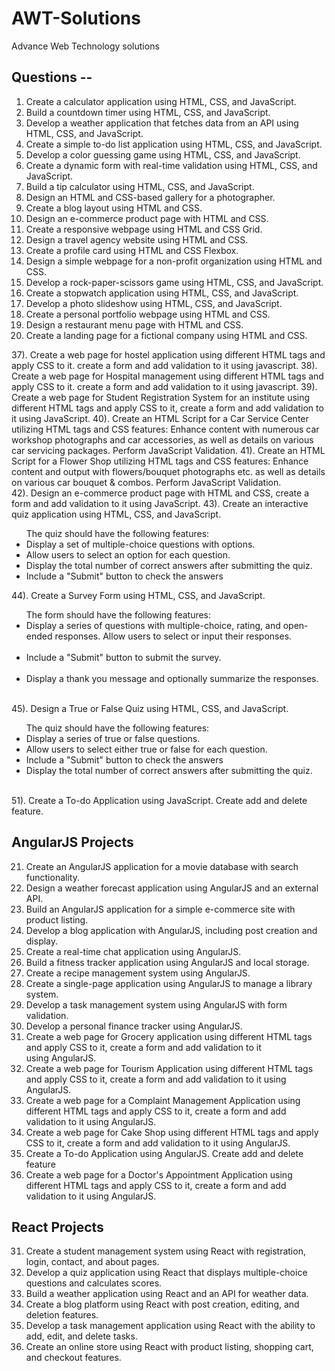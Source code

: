 # AWT-Solutions
Advance Web Technology solutions

## Questions --
01. Create a calculator application using HTML, CSS, and JavaScript.
02. Build a countdown timer using HTML, CSS, and JavaScript.
03. Develop a weather application that fetches data from an API using HTML, CSS, and JavaScript.
04. Create a simple to-do list application using HTML, CSS, and JavaScript.
05. Develop a color guessing game using HTML, CSS, and JavaScript.
06. Create a dynamic form with real-time validation using HTML, CSS, and JavaScript.
07. Build a tip calculator using HTML, CSS, and JavaScript.
08. Design an HTML and CSS-based gallery for a photographer.
09. Create a blog layout using HTML and CSS.
10. Design an e-commerce product page with HTML and CSS.
11. Create a responsive webpage using HTML and CSS Grid.
12. Design a travel agency website using HTML and CSS.
13. Create a profile card using HTML and CSS Flexbox.
14. Design a simple webpage for a non-profit organization using HTML and CSS.
15. Develop a rock-paper-scissors game using HTML, CSS, and JavaScript.
16. Create a stopwatch application using HTML, CSS, and JavaScript.
17. Develop a photo slideshow using HTML, CSS, and JavaScript.
18. Create a personal portfolio webpage using HTML and CSS.
19. Design a restaurant menu page with HTML and CSS.
20. Create a landing page for a fictional company using HTML and CSS.
  
37). Create a web page for hostel application using different HTML tags and apply CSS to it. create a form and add validation to it using javascript.
38). Create a web page for Hospital management using different HTML tags and apply CSS to it. create a form and add validation to it using javascript.
39). Create a web page for Student Registration System for an institute using different HTML tags and apply CSS to it, create a form and add validation to it using JavaScript.
40). Create an HTML Script for a Car Service Center utilizing HTML tags and CSS features: Enhance content with numerous car workshop photographs and car accessories, as well as details on various car servicing packages. Perform JavaScript Validation.
41). Create an HTML Script for a Flower Shop utilizing HTML tags and CSS features: Enhance content and output with flowers/bouquet photographs etc. as well as details on various car bouquet & combos. Perform JavaScript Validation.         
42). Design an e-commerce product page with HTML and CSS, create a form and add validation to it using JavaScript.
43). Create an interactive quiz application using HTML, CSS, and JavaScript. 
    <ul>The quiz should have the following features: 
      <li>Display a set of multiple-choice questions with options.</li>
      <li>Allow users to select an option for each question.</li>
      <li>Display the total number of correct answers after submitting the quiz.</li>
      <li>Include a "Submit" button to check the answers</li>
    </ul>
44). Create a Survey Form using HTML, CSS, and JavaScript. 
    <ul>The form should have the following features:
      <li>Display a series of questions with multiple-choice, rating, and open-ended responses. Allow users to select or input their responses.</li>    
      <li>Include a "Submit" button to submit the survey.</li>       
      <li>Display a thank you message and optionally summarize the responses.</li>
    </ul>        
45). Design a True or False Quiz using HTML, CSS, and JavaScript.
    <ul>The quiz should have the following features:
      <li>Display a series of true or false questions.</li>
      <li>Allow users to select either true or false for each question.</li>
      <li>Include a "Submit" button to check the answers</li>
      <li>Display the total number of correct answers after submitting the quiz.</li>
    </ul>            
51). Create a To-do Application using JavaScript. Create add and delete feature.
## AngularJS Projects
21. Create an AngularJS application for a movie database with search functionality.
22. Design a weather forecast application using AngularJS and an external API.
23. Build an AngularJS application for a simple e-commerce site with product listing.
24. Develop a blog application with AngularJS, including post creation and display.
25. Create a real-time chat application using AngularJS.
26. Build a fitness tracker application using AngularJS and local storage.
27. Create a recipe management system using AngularJS.
28. Create a single-page application using AngularJS to manage a library system.
29. Develop a task management system using AngularJS with form validation.
30. Develop a personal finance tracker using AngularJS.
46. Create a web page for Grocery application using different HTML tags and apply CSS to it, create a form and add validation to it using AngularJS.
47. Create a web page for Tourism Application using different HTML tags and apply CSS to it, create a form and add validation to it using AngularJS.
48. Create a web page for a Complaint Management Application using different HTML tags and apply CSS to it, create a form and add validation to it using AngularJS.
49. Create a web page for Cake Shop using different HTML tags and apply CSS to it, create a form and add validation to it using AngularJS.
50. Create a To-do Application using AngularJS. Create add and delete feature
52. Create a web page for a Doctor's Appointment Application using different HTML tags and apply CSS to it, create a form and add validation to it using AngularJS.
## React Projects
31. Create a student management system using React with registration, login, contact, and about pages.
32. Develop a quiz application using React that displays multiple-choice questions and calculates scores.
33. Build a weather application using React and an API for weather data.
34. Create a blog platform using React with post creation, editing, and deletion features.
35. Develop a task management application using React with the ability to add, edit, and delete tasks.
36. Create an online store using React with product listing, shopping cart, and checkout features.
